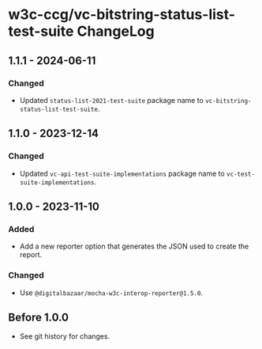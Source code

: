 # w3c-ccg/vc-bitstring-status-list-test-suite ChangeLog

## 1.1.1 - 2024-06-11

### Changed
- Updated `status-list-2021-test-suite` package name to
  `vc-bitstring-status-list-test-suite`.

## 1.1.0 - 2023-12-14

### Changed
- Updated `vc-api-test-suite-implementations` package name to
  `vc-test-suite-implementations`.

## 1.0.0 - 2023-11-10

### Added
- Add a new reporter option that generates the JSON used to create the report.

### Changed
- Use `@digitalbazaar/mocha-w3c-interop-reporter@1.5.0`.

## Before 1.0.0

- See git history for changes.
